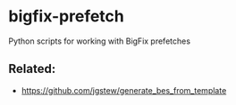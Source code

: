 # bigfix-prefetch
Python scripts for working with BigFix prefetches

## Related:
- https://github.com/jgstew/generate_bes_from_template
